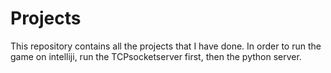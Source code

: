 # Projects
This repository contains all the projects that I have done.
In order to run the game on intelliji, run the TCPsocketserver first, then the python server. 
